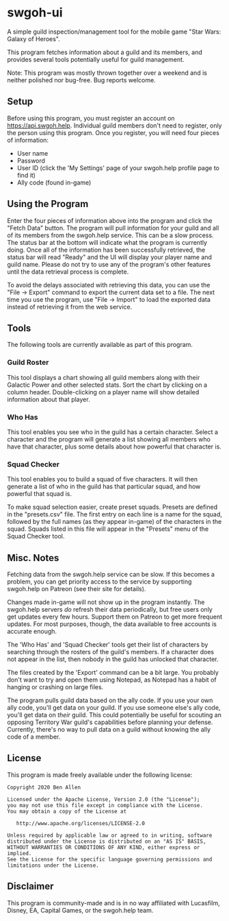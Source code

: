 # swgoh-ui
A simple guild inspection/management tool for the mobile game "Star Wars: Galaxy of Heroes".

This program fetches information about a guild and its members, and
provides several tools potentially useful for guild management.

Note: This program was mostly thrown together over a weekend and is neither
polished nor bug-free.  Bug reports welcome.

## Setup

Before using this program, you must register an account on https://api.swgoh.help.
Individual guild members don't need to register, only the person using
this program.  Once you register, you will need four pieces of information:

 - User name
 - Password
 - User ID (click the 'My Settings' page of your swgoh.help profile page to find it)
 - Ally code (found in-game)


## Using the Program

Enter the four pieces of information above into the program and click the
"Fetch Data" button.  The program will pull information for your guild and
all of its members from the swgoh.help service.  This can be a slow process.
The status bar at the bottom will indicate what the program is currently doing.
Once all of the information has been successfully retrieved, the status bar
will read "Ready" and the UI will display your player name and guild name.
Please do not try to use any of the program's other features until the data
retrieval process is complete.

To avoid the delays associated with retrieving this data, you can use the
"File -> Export" command to export the current data set to a file.  The
next time you use the program, use "File -> Import" to load the exported
data instead of retrieving it from the web service.


## Tools


The following tools are currently available as part of this program.

### Guild Roster

This tool displays a chart showing all guild members along with their Galactic
Power and other selected stats.  Sort the chart by clicking on a column header.
Double-clicking on a player name will show detailed information about that
player.

### Who Has

This tool enables you see who in the guild has a certain character.  Select a
character and the program will generate a list showing all members who have
that character, plus some details about how powerful that character is.

### Squad Checker

This tool enables you to build a squad of five characters.  It will then
generate a list of who in the guild has that particular squad, and how
powerful that squad is.

To make squad selection easier, create preset squads.  Presets are defined in
the "presets.csv" file.  The first entry on each line is a name for the squad,
followed by the full names (as they appear in-game) of the characters in the
squad.  Squads listed in this file will appear in the "Presets" menu of the
Squad Checker tool.


## Misc. Notes

Fetching data from the swgoh.help service can be slow.  If this becomes a
problem, you can get priority access to the service by supporting swgoh.help
on Patreon (see their site for details).

Changes made in-game will not show up in the program instantly.  The swgoh.help
servers *do* refresh their data periodically, but free users only get updates
every few hours.  Support them on Patreon to get more frequent updates.  For
most purposes, though, the data available to free accounts is accurate enough.

The 'Who Has' and 'Squad Checker' tools get their list of characters by
searching through the rosters of the guild's members.  If a character does not
appear in the list, then nobody in the guild has unlocked that character.

The files created by the 'Export' command can be a bit large.  You probably
don't want to try and open them using Notepad, as Notepad has a habit of
hanging or crashing on large files.

The program pulls guild data based on the ally code.  If you use your own
ally code, you'll get data on your guild.  If you use someone else's ally
code, you'll get data on *their* guild.  This could potentially be useful
for scouting an opposing Territory War guild's capabilities before planning
your defense.  Currently, there's no way to pull data on a guild without
knowing the ally code of a member.


## License

This program is made freely available under the following license:

    Copyright 2020 Ben Allen
    
    Licensed under the Apache License, Version 2.0 (the "License");
    you may not use this file except in compliance with the License.
    You may obtain a copy of the License at
    
       http://www.apache.org/licenses/LICENSE-2.0
    
    Unless required by applicable law or agreed to in writing, software
    distributed under the License is distributed on an "AS IS" BASIS,
    WITHOUT WARRANTIES OR CONDITIONS OF ANY KIND, either express or implied.
    See the License for the specific language governing permissions and
    limitations under the License.

## Disclaimer

This program is community-made and is in no way affiliated with Lucasfilm,
Disney, EA, Capital Games, or the swgoh.help team.
